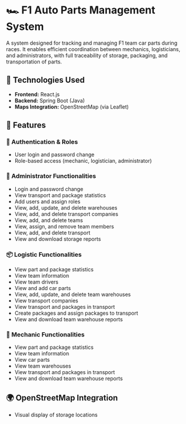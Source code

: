# 🏎️ F1 Auto Parts Management System

A system designed for tracking and managing F1 team car parts during races. It enables efficient coordination between mechanics, logisticians, and administrators, with full traceability of storage, packaging, and transportation of parts.

## 🚀 Technologies Used

- **Frontend:** React.js  
- **Backend:** Spring Boot (Java)  
- **Maps Integration:** OpenStreetMap (via Leaflet)

## 📌 Features

### 🔐 Authentication & Roles
- User login and password change
- Role-based access (mechanic, logistician, administrator)

### 🧰 Administrator Functionalities
- Login and password change  
- View transport and package statistics  
- Add users and assign roles  
- View, add, update, and delete warehouses  
- View, add, and delete transport companies  
- View, add, and delete teams  
- View, assign, and remove team members  
- View, add, and delete transport  
- View and download storage reports  

### 📦 Logistic Functionalities
- View part and package statistics  
- View team information  
- View team drivers  
- View and add car parts  
- View, add, update, and delete team warehouses  
- View transport companies  
- View transport and packages in transport  
- Create packages and assign packages to transport  
- View and download team warehouse reports  

### 🔧 Mechanic Functionalities
- View part and package statistics  
- View team information  
- View car parts  
- View team warehouses  
- View transport and packages in transport  
- View and download team warehouse reports 

## 🌍 OpenStreetMap Integration
- Visual display of storage locations
